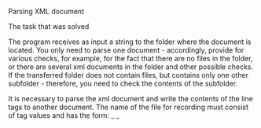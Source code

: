 Parsing XML document

The task that was solved

The program receives as input a string to the folder where the document is located.
You only need to parse one document - accordingly, provide for various checks, for example, for the fact that there are no files in the folder, or there are several xml documents in the folder and other possible checks.
If the transferred folder does not contain files, but contains only one other subfolder - therefore, you need to check the contents of the subfolder.

It is necessary to parse the xml document and write the contents of the line tags to another document.
The name of the file for recording must consist of tag values and has the form: <firstName> _ <lastName> _ <title> .txt

if the value 1 is entered from the console - parse the document using SAX
if the value 2 is entered from the console - parse the document using the DOM
